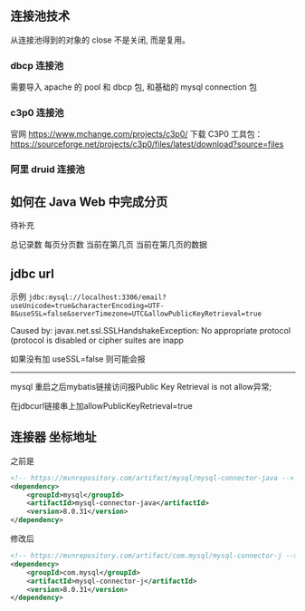 ## 连接池技术

从连接池得到的对象的 close 不是关闭, 而是复用。

### dbcp 连接池

需要导入 apache 的 pool 和 dbcp 包, 和基础的 mysql connection 包

### c3p0 连接池

官网 <https://www.mchange.com/projects/c3p0/>
下载 C3P0 工具包：<https://sourceforge.net/projects/c3p0/files/latest/download?source=files>

### 阿里 druid 连接池

## 如何在 Java Web 中完成分页

待补充

总记录数
每页分页数
当前在第几页
当前在第几页的数据

## jdbc url

示例 `jdbc:mysql://localhost:3306/email?useUnicode=true&characterEncoding=UTF-8&useSSL=false&serverTimezone=UTC&allowPublicKeyRetrieval=true`

Caused by: javax.net.ssl.SSLHandshakeException: No appropriate protocol (protocol is disabled or cipher suites are inapp

如果没有加 useSSL=false 则可能会报

- - -

mysql 重启之后mybatis链接访问报Public Key Retrieval is not allow异常;

在jdbcurl链接串上加allowPublicKeyRetrieval=true

## 连接器 坐标地址

之前是

```xml
<!-- https://mvnrepository.com/artifact/mysql/mysql-connector-java -->
<dependency>
    <groupId>mysql</groupId>
    <artifactId>mysql-connector-java</artifactId>
    <version>8.0.31</version>
</dependency>
```

修改后

```xml
<!-- https://mvnrepository.com/artifact/com.mysql/mysql-connector-j -->
<dependency>
    <groupId>com.mysql</groupId>
    <artifactId>mysql-connector-j</artifactId>
    <version>8.0.31</version>
</dependency>
```
